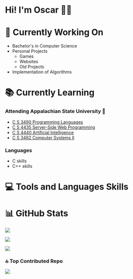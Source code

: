 # Hi! I'm Oscar 👋🏾
# 🔭 Currently Working On

* Bachelor's in Computer Science
* Personal Projects
    * Games
    * Websites
    * Old Projects
* Implementation of Algorithms

# 📚 Currently Learning

### Attending Appalachian State University 🏫

* [C S 3490 Programming Languages](https://appstate.catalog.acalog.com/preview_course_nopop.php?catoid=15&coid=46890)
* [C S 4435 Server-Side Web Programming](https://appstate.catalog.acalog.com/preview_course_nopop.php?catoid=30&coid=109103)
* [C S 4440 Artificial Intelligence](https://appstate.catalog.acalog.com/preview_course_nopop.php?catoid=30&coid=109104)
* [C S 3482 Computer Systems II](https://appstate.catalog.acalog.com/preview_course_nopop.php?catoid=30&coid=109092)

### Languages
* C skills
* C++ skills


# 💻 Tools and Languages Skills

# 📊 GitHub Stats

![](https://github-readme-streak-stats.herokuapp.com/?user=orss01&theme=dark&hide_border=false)

![](https://github-readme-stats.vercel.app/api?username=orss01&theme=dark&hide_border=false&include_all_commits=true&count_private=false)

![](https://github-readme-stats.vercel.app/api/top-langs/?username=orss01&theme=dark&hide_border=false&include_all_commits=true&count_private=false&layout=compact)

### 🔝 Top Contributed Repo
![](https://github-contributor-stats.vercel.app/api?username=orss01&limit=5&theme=dark&combine_all_yearly_contributions=true)
<!--
**orss01/orss01** is a ✨ _special_ ✨ repository because its `README.md` (this file) appears on your GitHub profile.

Here are some ideas to get you started:

- 🔭 I’m currently working on ...
- 🌱 I’m currently learning ...
- 👯 I’m looking to collaborate on ...
- 🤔 I’m looking for help with ...
- 💬 Ask me about ...
- 📫 How to reach me: ...
- 😄 Pronouns: ...
- ⚡ Fun fact: ...
-->

